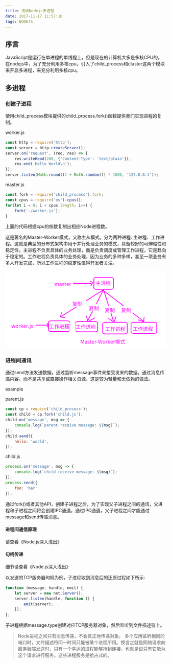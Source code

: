 ```yaml
---
title: 浅谈Nodejs多进程
date: 2017-11-17 11:57:10
tags: NODEJS
---
```


## 序言

JavaScript是运行在单进程的单线程上，但是现在的计算机大多是多核CPU的。在nodejs中，为了充分利用多核cpu，引入了child_process和cluster这两个模块来开启多进程，来充分利用多核cpu。

<!--more-->

## 多进程

### 创建子进程

使用child_process模块提供的child_process.fork()函数提供我们实现进程的复制。

worker.js

```js
const http = require('http');
const server = http.createServer();
server.on('request', (req, res) => {
    res.writeHead(200, {'Content-Type': 'text/plain'});
    res.end('Hello World\n');
});
server.listen(Math.round((1 + Math.random()) * 1000, '127.0.0.1'));
```

master.js

```js
const fork = require('child_process').fork;
const cpus = require('os').cpus();
for(let i = 0; i < cpus.length; i++) {
    fork('./worker.js');
}
```

上面的代码根据cpu的核数复制出相应Node进程数。

这是著名的Master-Worker模式，又称主从模式。分为两种进程: 主进程、工作进程。这就是典型的分布式架构中用于并行处理业务的模式，具备较好的可伸缩性和稳定性。主进程不负责具体的业务处理，而是负责调度或管理工作进程，它是趋向于稳定的。工作进程负责具体的业务处理，因为业务的多种多样，甚至一项业务有多人开发完成，所以工作进程的稳定性值得开发者关注。

![](/img/worker-master.png)

### 进程间通讯

通过send方法发送数据，通过监听message事件来接受发来的数据。通过消息传递内容，而不是共享或直接操作相关资源，这是较为轻量和无依赖的做法。

example

parent.js

```js
const cp = require('child_process');
const child = cp.fork('child.js');
child.on('message', msg => {
    console.log(`parent receive message: ${msg}`);
});
child.send({
    hello: 'world',
});
```

child.js

```js
process.on('message', msg => {
    console.log(`child receive message: ${msg}`);
});
process.send({
    foo: 'bar'
});
```

通过fork()或者其他API，创建子进程之后，为了实现父子进程之间的通讯，父进程和子进程之间将会创建IPC通道。通过IPC通道，父子进程之间才能通过message和send传递消息。

#### 进程间通信原理

请查看《Node.js深入浅出》

#### 句柄传递

细节请查看《Node.js深入浅出》

以发送的TCP服务器句柄为例，子进程收到消息后的还原过程如下所示:

```js
function (message, handle, emit) {
	let server = new net.Server();
	server.listen(handle, function () {
		emit(server);
	});
};
```
子进程根据message.type创建对应TCP服务器对象，然后监听到文件描述符上。

> Node进程之间只有消息传递，不会真正地传递对象。
> 多个应用监听相同的端口时，文件描述符同一时间只能被某个进程所用。换言之就是网络请求向服务器端发送时，只有一个幸运的进程能够抢到连接，也就是说只有它能为这个请求进行服务。这些进程服务是抢占式的。